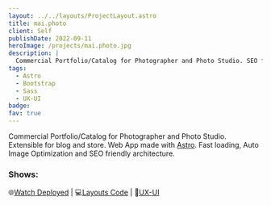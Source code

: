 ```yaml
---
layout: ../../layouts/ProjectLayout.astro
title: mai.photo
client: Self
publishDate: 2022-09-11
heroImage: /projects/mai.photo.jpg
description: |
  Commercial Portfolio/Catalog for Photographer and Photo Studio. SEO friendly, modern Frameworks.
tags:
  - Astro
  - Bootstrap
  - Sass
  - UX-UI
badge:
fav: true
---
```


Commercial Portfolio/Catalog for Photographer and Photo Studio. Extensible for blog and store. Web App made with [Astro](https://astro.build). Fast loading, Auto Image Optimization and SEO friendly architecture.

### Shows:

🌐<a href="http://new-mai-photo.vercel.app" target="_blank">Watch Deployed</a> |
💻<a href="https://github.com/fgbyte/mai.photo" target="_blank">Layouts Code</a> |
🎨<a href="https://www.figma.com/file/XnNbigQ0s4FL0IvBGre4DN/mai.photo" target="_blank">UX-UI</a> 
